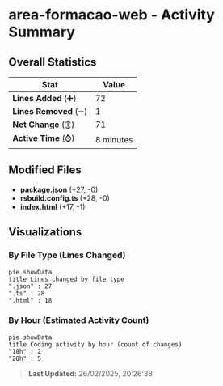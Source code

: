 # area-formacao-web - Activity Summary 

## Overall Statistics

| Stat                   | Value                                                             |
| ---------------------- | ----------------------------------------------------------------- |
| **Lines Added** (➕)   | 72                                          |
| **Lines Removed** (➖) | 1                                        |
| **Net Change** (↕)    | 71                |
| **Active Time** (⌚)   | 8 minutes |


## Modified Files
- **package.json** (+27, -0)
- **rsbuild.config.ts** (+28, -0)
- **index.html** (+17, -1)

## Visualizations

### By File Type (Lines Changed)

```mermaid
pie showData
title Lines changed by file type
".json" : 27
".ts" : 28
".html" : 18
```

### By Hour (Estimated Activity Count)

```mermaid
pie showData
title Coding activity by hour (count of changes)
"18h" : 2
"20h" : 5
```


> **Last Updated:** 26/02/2025, 20:26:38